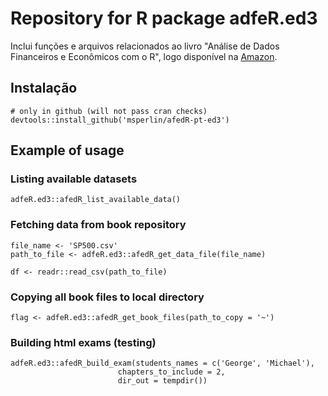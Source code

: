 # Repository for R package adfeR.ed3

Inclui funções e arquivos relacionados ao livro "Análise de Dados Financeiros e Econômicos com o R", logo disponível na [Amazon](PLACEHOLDER).

## Instalação

```
# only in github (will not pass cran checks)
devtools::install_github('msperlin/afedR-pt-ed3')
```

## Example of usage

### Listing available datasets

```
adfeR.ed3::afedR_list_available_data()
```

### Fetching data from book repository

```
file_name <- 'SP500.csv'
path_to_file <- adfeR.ed3::afedR_get_data_file(file_name)

df <- readr::read_csv(path_to_file)
```

### Copying all book files to local directory

```
flag <- adfeR.ed3::afedR_get_book_files(path_to_copy = '~')
```

### Building html exams (testing)

```
adfeR.ed3::afedR_build_exam(students_names = c('George', 'Michael'), 
                        chapters_to_include = 2,
                        dir_out = tempdir())
```
